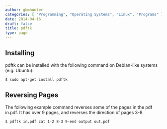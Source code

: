 ```yaml
---
author: gbmhunter
categories: [ "Programming", "Operating Systems", "Linux", "Programs" ]
date: 2014-04-16
draft: false
title: pdftk
type: page
---
```


## Installing

pdftk can be installed with the following command on Debian-like systems (e.g. Ubuntu):

```sh    
$ sudo apt-get install pdftk
```  

## Reversing Pages

The following example command reverses some of the pages in the pdf in.pdf. It has over 9 pages, and reverses the direction of pages 3-8.

```sh    
$ pdftk in.pdf cat 1-2 8-3 9-end output out.pdf
```